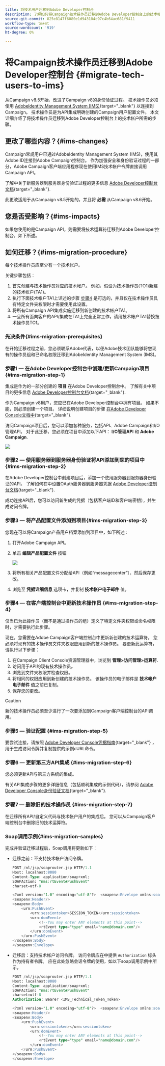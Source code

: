 ```yaml
---
title: 将技术用户迁移到Adobe Developer控制台
description: 了解如何将Campaign技术操作员迁移到Adobe Developer控制台上的技术帐户
source-git-commit: 825e8147f6080e1d943184c97c4b64ac681f9411
workflow-type: tm+mt
source-wordcount: '919'
ht-degree: 0%

---
```


# 将Campaign技术操作员迁移到Adobe Developer控制台 {#migrate-tech-users-to-ims}

从Campaign v8.5开始，改进了Campaign v8的身份验证过程。 技术操作员必须使用 [AdobeIdentity Management System (IMS)](https://helpx.adobe.com/enterprise/using/identity.html){target="_blank"} 以连接到Campaign。 技术操作员是为API集成明确创建的Campaign用户配置文件。 本文详细介绍了将技术操作员迁移到Adobe Developer控制台上的技术帐户所需的步骤。

## 更改了哪些内容？{#ims-changes}

Campaign常规用户已通过AdobeIdentity Management System (IMS)，使用其Adobe ID连接到Adobe Campaign控制台。 作为加强安全和身份验证过程的一部分，Adobe Campaign客户端应用程序现在使用IMS技术帐户令牌直接调用Campaign API。

了解中关于新服务器到服务器身份验证过程的更多信息 [Adobe Developer控制台文档](https://developer.adobe.com/developer-console/docs/guides/authentication/ServerToServerAuthentication/){target="_blank"}.

此更改适用于从Campaign v8.5开始的，并且将 **必需** 从Campaign v8.6开始。


## 您是否受影响？{#ims-impacts}

如果您使用的是Campaign API，则需要将技术运算符迁移到Adobe Developer控制台，如下所述。

## 如何迁移？{#ims-migration-procedure}

每个技术操作员应至少有一个技术帐户。

关键步骤包括：

1. 首先创建与技术操作员对应的技术帐户。 例如，假设为技术操作员(TO1)新建的技术帐户(TA1)。
1. 执行下面技术帐户TA1上详述的步骤
   [步骤4](#ims-migration-step-4) 是可选的，并且仅在技术操作员具有特定文件夹权限时才需要使用此设置。
1. 将所有Campaign API集成实施迁移到新创建的技术帐户TA1。
1. 一旦所有面向客户的API/集成在TA1上完全正常工作，请用技术帐户TA1替换技术操作员TO1。

### 先决条件{#ims-migration-prerequisites}

在开始迁移过程之前，您必须联系Adobe代表，以便Adobe技术团队能够将您现有的操作员组和已命名权限迁移到AdobeIdentity Management System (IMS)。

### 步骤1 — 在Adobe Developer控制台中创建/更新Campaign项目{#ims-migration-step-1}

集成是作为的一部分创建的 **项目** 在Adobe Developer控制台中。 了解有关中项目的更多信息 [Adobe Developer控制台文档](https://developer.adobe.com/developer-console/docs/guides/projects/){target="_blank"}.

作为Campaign v8用户，您应已在Adobe Developer控制台中拥有项目。 如果不能，则必须创建一个项目。 详细说明创建项目的步骤 [在Adobe Developer Console文档中](https://developer.adobe.com/developer-console/docs/guides/getting-started/){target="_blank"}.

访问Campaign项目后，您可以添加各种服务，包括API、Adobe Campaign和I/O管理API。 对于此迁移，您必须在项目中添加以下API： **I/O管理API** 和 **Adobe Campaign**.

![](assets/do-not-localize/ims-products-and-services.png)


### 步骤2 — 使用服务器到服务器身份验证将API添加到您的项目中{#ims-migration-step-2}

在Adobe Developer控制台中创建项目后，添加一个使用服务器到服务器身份验证的API。 了解如何在中设置OAuth服务器到服务器凭据 [Adobe Developer控制台文档](https://developer.adobe.com/developer-console/docs/guides/authentication/ServerToServerAuthentication/implementation/){target="_blank"}.

成功连接API后，您可以访问新生成的凭据（包括客户端ID和客户端密钥），并生成访问令牌。

### 步骤3 — 将产品配置文件添加到项目{#ims-migration-step-3}

您现在可以将Campaign产品用户档案添加到项目中，如下所述：

1. 打开Adobe Campaign API。
1. 单击 **编辑产品配置文件** 按钮

   ![](assets/do-not-localize/ims-edit-api.png)

1. 将所有相关产品配置文件分配给API（例如“messagecenter”），然后保存更改。
1. 浏览至 **凭据详细信息** 选项卡，并复制 **技术帐户电子邮件** 值。

### 步骤4 — 在客户端控制台中更新技术操作员 {#ims-migration-step-4}

仅当已为此操作员（而不是通过操作员的组）定义了特定文件夹权限或命名权限时，才需要执行此步骤。

现在，您需要在Adobe Campaign客户端控制台中更新新创建的技术运算符。 您必须将现有的技术操作员文件夹权限应用到新的技术操作员。
要更新此运算符，请执行以下步骤：

1. 在Campaign Client Console资源管理器中，浏览到 **管理>访问管理>运算符**.
1. 访问用于API的现有技术操作员。
1. 浏览到文件夹权限并检查权限。
1. 将相同的权限应用到新创建的技术操作员。 该操作员的电子邮件是 **技术帐户电子邮件** 值之前已复制。
1. 保存您的更改。


>[!CAUTION]
>
>新的技术操作员必须至少进行了一次要添加到Campaign客户端控制台的API调用。
>

<!--

>[!CAUTION]
>
>After updating the authentication type for the technical operator, all API integrations with this technical operator will stop working. You must [update your API integrations](#ims-migration-step-6). 

To update the technical operator authentication mode to IMS, follow these steps:

1. From Campaign Client Console explorer, browse to the **Administration > Access Management > Operators**.
1. Edit the existing technical operator used for APIs.
1. Replace the **Name (login)** of this technical operator by the technical account email retrieved earlier.
1. Browse to the **Edit** button on the top left beside **File**, and select **Edit the XML source**.
1. Update the authentication mode to `ims`, as follows:

    ```javascript
    <operator 
    ...
        <access authenticationType="ims" ...
        ...
        </access>
    ...
    </operator>
    ```

1. Save your changes.

You can also update the technical operator programmatically, using SQL scripts or Campaign APIs. These modes help you automate the steps which update operator's name with associated Technical account email address and/or authentication type. 

* Use the following **SQL Script** to replace operator's name with associated email:

    ```sql
    UPDATE xtkoperator
    SET sauthenticationtype = 'ims',
            sname = '{email}'
    WHERE sname = '{name}' AND itype = 0;
    ```

* Use the following `queryDef.ExecuteQuery` **Campaign API** to fetch id of an operator for given technical operator:

    ```javascript
    <?xml version="1.0" encoding="utf-8"?>
    <soap:Envelope xmlns:soap="http://schemas.xmlsoap.org/soap/envelope/">
        <soap:Body>
            <ExecuteQuery xmlns="urn:xtk:queryDef">
                <sessiontoken>{session_token}</sessiontoken>
                <entity>
                    <queryDef schema="xtk:operator" operation="select">
                        <select>
                            <node expr="@id"/>
                        </select>
                        <where>
                            <condition expr="@name='{name}'"/>
                            <condition expr="@type=0"/>
                        </where>
                    </queryDef>
                </entity>
            </ExecuteQuery>
        </soap:Body>
    </soap:Envelope>
    ```

* Use the following `session.Write` **Campaign API** to update name with given technical account email address:

    ```javascript
    <?xml version="1.0" encoding="utf-8"?>
    <soap:Envelope xmlns:soap="http://schemas.xmlsoap.org/soap/envelope/">
        <soap:Body>
            <Write xmlns="urn:xtk:session">
                <sessiontoken>{session_token}</sessiontoken>
                <domDoc xsi:type='ns:Element' SOAP-ENV:encodingStyle='http://xml.apache.org/xml-soap/literalxml'>
                    <operator _operation="update" id="{id}" name="{email}" xtkschema="xtk:operator">
                        <access authenticationType="ims" />
                    </operator>
                </domDoc>
            </Write>
        </soap:Body>
    </soap:Envelope>
    ```
-->

### 步骤5 — 验证配置 {#ims-migration-step-5}

要尝试连接，请按照 [Adobe Developer Console凭据指南](https://developer.adobe.com/developer-console/docs/guides/authentication/ServerToServerAuthentication/implementation/#generate-access-tokens){target="_blank"} ，用于生成访问令牌并复制提供的示例cURL命令。


### 步骤6 — 更新第三方API集成 {#ims-migration-step-6}

您必须更新API与第三方系统的集成。

有关API集成步骤的更多详细信息（包括顺利集成的示例代码），请参阅 [Adobe Developer Console身份验证文档](https://developer.adobe.com/developer-console/docs/guides/authentication/ServerToServerAuthentication/){target="_blank"}.


### 步骤7 — 删除旧的技术操作员 {#ims-migration-step-7}


在迁移所有API/自定义代码与技术帐户用户的集成后。 您可以从Campaign客户端控制台中删除旧的技术运算符。

### Soap调用示例{#ims-migration-samples}

完成并验证迁移过程后，Soap调用将更新如下：

* 迁移之前：不支持技术帐户访问令牌。

  ```sql
  POST /nl/jsp/soaprouter.jsp HTTP/1.1
  Host: localhost:8080
  Content-Type: application/soap+xml;
  SOAPAction: "nms:rtEvent#PushEvent"
  charset=utf-8
  
  <?xml version="1.0" encoding="utf-8"?>  <soapenv:Envelope xmlns:soapenv="http://schemas.xmlsoap.org/soap/envelope/" xmlns:urn="urn:nms:rtEvent">
  <soapenv:Header/>
  <soapenv:Body>
      <urn:PushEvent>
          <urn:sessiontoken>SESSION_TOKEN</urn:sessiontoken>
          <urn:domEvent>
              <!--You may enter ANY elements at this point-->
              <rtEvent type="type" email="name@domain.com"/>
          </urn:domEvent>
      </urn:PushEvent>
  </soapenv:Body>
  </soapenv:Envelope>
  ```

* 迁移后：支持技术帐户访问令牌。 访问令牌应在中提供 `Authorization` 标头作为持有者令牌。 应在此处忽略会话令牌的使用，如以下soap调用示例中所示。

  ```sql
  POST /nl/jsp/soaprouter.jsp HTTP/1.1
  Host: localhost:8080
  Content-Type: application/soap+xml;
  SOAPAction: "nms:rtEvent#PushEvent"
  charset=utf-8
  Authorization: Bearer <IMS_Technical_Token_Token>
  
  <?xml version="1.0" encoding="utf-8"?>  <soapenv:Envelope xmlns:soapenv="http://schemas.xmlsoap.org/soap/envelope/" xmlns:urn="urn:nms:rtEvent">
  <soapenv:Header/>
  <soapenv:Body>
      <urn:PushEvent>
          <urn:sessiontoken></urn:sessiontoken>
          <urn:domEvent>
              <!--You may enter ANY elements at this point-->
              <rtEvent type="type" email="name@domain.com"/>
          </urn:domEvent>
      </urn:PushEvent>
  </soapenv:Body>
  </soapenv:Envelope>
  ```
